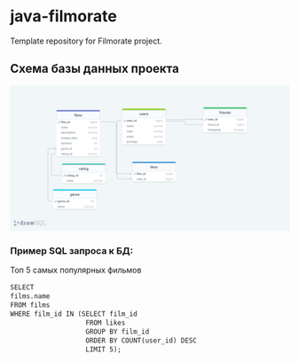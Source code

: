 # java-filmorate
Template repository for Filmorate project.
## Схема базы данных проекта
![Схема](/drawSQL-filmorate-export-2023-05-20.png)
### Пример SQL запроса к БД:
Топ 5 самых популярных фильмов
```
SELECT
films.name
FROM films
WHERE film_id IN (SELECT film_id
                   FROM likes
                   GROUP BY film_id
                   ORDER BY COUNT(user_id) DESC
                   LIMIT 5);
```
